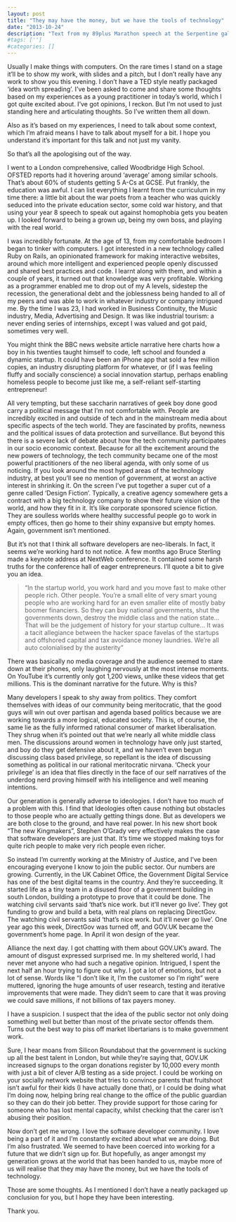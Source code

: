 ```yaml
---
layout: post
title: "They may have the money, but we have the tools of technology"
date: "2013-10-24"
description: "Text from my 89plus Marathon speech at the Serpentine gallery, 19/10/13"
#tags: ['']
#categories: []
---
```


Usually I make things with computers. On the rare times I stand on a stage it’ll be to show my work, with slides and a pitch, but I don’t really have any work to show you this evening. I don’t have a TED style neatly packaged ‘idea worth spreading’. I’ve been asked to come and share some thoughts based on my experiences as a young practitioner in today’s world, which I got quite excited about. I’ve got opinions, I reckon. But I’m not used to just standing here and articulating thoughts. So I’ve written them all down.

Also as it’s based on my experiences, I need to talk about some context, which I’m afraid means I have to talk about myself for a bit. I hope you understand it’s important for this talk and not just my vanity.

So that’s all the apologising out of the way.

I went to a London comprehensive, called Woodbridge High School. OFSTED reports had it hovering around ‘average’ among similar schools. That’s about 60% of students getting 5 A-Cs at GCSE. Put frankly, the education was awful. I can list everything I learnt from the curriculum in my time there: a little bit about the war poets from a teacher who was quickly seduced into the private education sector, some cold war history, and that using your year 8 speech to speak out against homophobia gets you beaten up. I looked forward to being a grown up, being my own boss, and playing with the real world.

I was incredibly fortunate. At the age of 13, from my comfortable bedroom I began to tinker with computers. I got interested in a new technology called Ruby on Rails, an opinionated framework for making interactive websites, around which more intelligent and experienced people openly discussed and shared best practices and code. I learnt along with them, and within a couple of years, it turned out that knowledge was very profitable. Working as a programmer enabled me to drop out of my A levels, sidestep the recession, the generational debt and the joblessness being handed to all of my peers and was able to work in whatever industry or company intrigued me. By the time I was 23, I had worked in Business Continuity, the Music industry, Media, Advertising and Design. It was like industrial tourism: a never ending series of internships, except I was valued and got paid, sometimes very well.

You might think the BBC news website article narrative here charts how a boy in his twenties taught himself to code, left school and founded a dynamic startup. It could have been an iPhone app that sold a few million copies, an industry disrupting platform for whatever, or (if I was feeling fluffy and socially conscience) a social innovation startup, perhaps enabling homeless people to become just like me, a self-reliant self-starting entrepreneur!

All very tempting, but these saccharin narratives of geek boy done good carry a political message that I’m not comfortable with. People are incredibly excited in and outside of tech and in the mainstream media about specific aspects of the tech world. They are fascinated by profits, newness and the political issues of data protection and surveillance. But beyond this there is a severe lack of debate about how the tech community participates in our socio economic context. Because for all the excitement around the new powers of technology, the tech community became one of the most powerful practitioners of the neo liberal agenda, with only some of us noticing.
If you look around the most hyped areas of the technology industry, at best you’ll see no mention of government, at worst an active interest in shrinking it. On the screen I’ve put together a super cut of a genre called ‘Design Fiction’. Typically, a creative agency somewhere gets a contract with a big technology company to show their future vision of the world, and how they fit in it. It’s like corporate sponsored science fiction. They are soulless worlds where healthy successful people go to work in empty offices, then go home to their shiny expansive but empty homes. Again, government isn’t mentioned.

But it’s not that I think all software developers are neo-liberals. In fact, it seems we’re working hard to not notice. A few months ago Bruce Sterling made a keynote address at NextWeb conference. It contained some harsh truths for the conference hall of eager entrepreneurs. I’ll quote a bit to give you an idea.

> “In the startup world, you work hard and you move fast to make other people rich. Other people. You’re a small elite of very smart young people who are working hard for an even smaller elite of mostly baby boomer financiers. So they can buy national governments, shut the governments down, destroy the middle class and the nation state… That will be the judgement of history for your startup culture… It was a tacit allegiance between the hacker space favelas of the startups and offshored capital and tax avoidance money laundries. We’re all auto colonialised by the austerity”

There was basically no media coverage and the audience seemed to stare down at their phones, only laughing nervously at the most intense moments. On YouTube it’s currently only got 1,200 views, unlike these videos that get millions. This is the dominant narrative for the future. Why is this?

Many developers I speak to shy away from politics. They comfort themselves with ideas of our community being meritocratic, that the good guys will win out over partisan and agenda based politics because we are working towards a more logical, educated society. This is, of course, the same lie as the fully informed rational consumer of market liberalisation. They shrug when it’s pointed out that we’re nearly all white middle class men. The discussions around women in technology have only just started, and boy do they get defensive about it, and we haven’t even begun discussing class based privilege, so repellant is the idea of discussing something as political in our rational meritocratic nirvana. ‘Check your privilege’ is an idea that flies directly in the face of our self narratives of the underdog nerd proving himself with his intelligence and well meaning intentions.

Our generation is generally adverse to ideologies. I don’t have too much of a problem with this. I find that Ideologies often cause nothing but obstacles to those people who are actually getting things done. But as developers we are both close to the ground, and have real power. In his new short book “The new Kingmakers”, Stephen O’Grady very effectively makes the case that software developers are just that. It’s time we stopped making toys for quite rich people to make very rich people even richer.

So instead I’m currently working at the Ministry of Justice, and I’ve been encouraging everyone I know to join the public sector. Our numbers are growing. Currently, in the UK Cabinet Office, the Government Digital Service has one of the best digital teams in the country. And they’re succeeding. It started life as a tiny team in a disused floor of a government building in south London, building a prototype to prove that it could be done. The watching civil servants said ‘that’s nice work. but it’ll never go live’. They got funding to grow and build a beta, with real plans on replacing DirectGov. The watching civil servants said ‘that’s nice work. but it’ll never go live’. One year ago this week, DirectGov was turned off, and GOV.UK became the government’s home page. In April it won design of the year.

Alliance the next day. I got chatting with them about GOV.UK’s award. The amount of disgust expressed surprised me. In my sheltered world, I had never met anyone who had such a negative opinion. Intrigued, I spent the next half an hour trying to figure out why. I got a lot of emotions, but not a lot of sense. Words like “I don’t like it, I’m the customer so I’m right” were muttered, ignoring the huge amounts of user research, testing and iterative improvements that were made. They didn’t seem to care that it was proving we could save millions, if not billions of tax payers money.

I have a suspicion. I suspect that the idea of the public sector not only doing something well but better than most of the private sector offends them. Turns out the best way to piss off market libertarians is to make government work.

Sure, I hear moans from Silicon Roundabout that the government is sucking up all the best talent in London, but while they’re saying that, GOV.UK increased signups to the organ donations register by 10,000 every month with just a bit of clever A/B testing as a side project. I could be working on your socially network website that tries to convince parents that fruitshoot isn’t awful for their kids (I have actually done that), or I could be doing what I’m doing now, helping bring real change to the office of the public guardian so they can do their job better. They provide support for those caring for someone who has lost mental capacity, whilst checking that the carer isn’t abusing their position.

Now don’t get me wrong. I love the software developer community. I love being a part of it and I’m constantly excited about what we are doing. But I’m also frustrated. We seemed to have been coerced into working for a future that we didn’t sign up for. But hopefully, as anger amongst my generation grows at the world that has been handed to us, maybe more of us will realise that they may have the money, but we have the tools of technology.

Those are some thoughts. As I mentioned I don’t have a neatly packaged up conclusion for you, but I hope they have been interesting.

Thank you.
